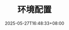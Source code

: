 ---
title: "环境配置"
subtitle: ""
date: 2025-05-27T16:48:33+08:00
categories:
weight: 0
description: ""
keywords: ""
draft: true
---